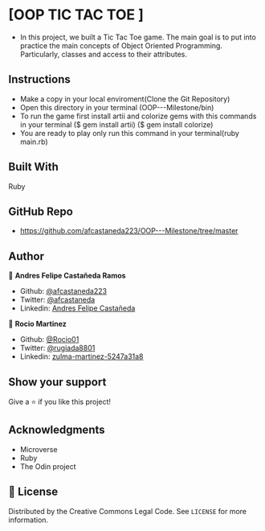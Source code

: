 # [OOP TIC TAC TOE ]

- In this project, we built a Tic Tac Toe game. The main goal is to put into practice the main concepts of Object Oriented Programming. Particularly, classes and access to their attributes.



## Instructions

- Make a copy in your local enviroment(Clone the Git Repository)
- Open this directory in your terminal   (OOP---Milestone/bin)
- To run the game first install artii and colorize gems with this commands in your terminal
($ gem install artii) ($ gem install colorize)
- You are ready to play only run this command in your terminal(ruby main.rb) 

## Built With

Ruby

## GitHub Repo

-  https://github.com/afcastaneda223/OOP---Milestone/tree/master


## Author

👤 **Andres Felipe Castañeda Ramos**

- Github: [@afcastaneda223](https://github.com/afcastaneda223)
- Twitter: [@afcastaneda](https://twitter.com/afcastaneda)
- Linkedin: [Andres Felipe Castañeda](www.linkedin.com/in/andres-castaneda223)

👤 **Rocio Martinez**

- Github: [@Rocio01](https://github.com/Rocio01)
- Twitter: [@rugiada8801](https://twitter.com/rugiada8801)
- Linkedin: [zulma-martinez-5247a31a8](https://www.linkedin.com/in/zulma-martinez-5247a31a8/)


## Show your support

Give a ⭐️ if you like this project!

## Acknowledgments

- Microverse
- Ruby
- The Odin project

## 📝 License

Distributed by the Creative Commons Legal Code. See `LICENSE` for more information.
